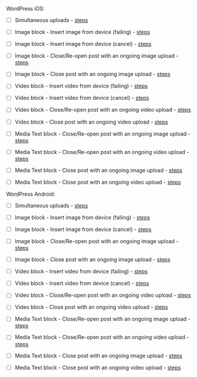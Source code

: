 WordPress iOS:

- [ ] Simultaneous uploads - [steps](https://github.com/wordpress-mobile/test-cases/blob/master/test-cases/gutenberg/media-interaction.md#tc001)

- [ ] Image block - Insert image from device (failing) - [steps](https://github.com/wordpress-mobile/test-cases/blob/master/test-cases/gutenberg/image.md#tc001)
- [ ] Image block - Insert image from device (cancel) - [steps](https://github.com/wordpress-mobile/test-cases/blob/master/test-cases/gutenberg/image.md#tc002)
- [ ] Image block - Close/Re-open post with an ongoing image upload - [steps](https://github.com/wordpress-mobile/test-cases/blob/master/test-cases/gutenberg/image.md#tc004)
- [ ] Image block - Close post with an ongoing image upload - [steps](https://github.com/wordpress-mobile/test-cases/blob/master/test-cases/gutenberg/image.md#tc005)

- [ ] Video block - Insert video from device (failing) - [steps](https://github.com/wordpress-mobile/test-cases/blob/master/test-cases/gutenberg/video.md#tc001)
- [ ] Video block - Insert video from device (cancel) - [steps](https://github.com/wordpress-mobile/test-cases/blob/master/test-cases/gutenberg/video.md#tc002)
- [ ] Video block - Close/Re-open post with an ongoing video upload - [steps](https://github.com/wordpress-mobile/test-cases/blob/master/test-cases/gutenberg/video.md#tc004)
- [ ] Video block - Close post with an ongoing video upload - [steps](https://github.com/wordpress-mobile/test-cases/blob/master/test-cases/gutenberg/video.md#tc005)

- [ ] Media Text block - Close/Re-open post with an ongoing image upload - [steps](https://github.com/wordpress-mobile/test-cases/blob/master/test-cases/gutenberg/media-text.md#tc003-i)
- [ ] Media Text block - Close/Re-open post with an ongoing video upload - [steps](https://github.com/wordpress-mobile/test-cases/blob/master/test-cases/gutenberg/media-text.md#tc003-v)
- [ ] Media Text block - Close post with an ongoing image upload - [steps](https://github.com/wordpress-mobile/test-cases/blob/master/test-cases/gutenberg/media-text.md#tc004-i)
- [ ] Media Text block - Close post with an ongoing video upload - [steps](https://github.com/wordpress-mobile/test-cases/blob/master/test-cases/gutenberg/media-text.md#tc004-v)

WordPress Android:

- [ ] Simultaneous uploads - [steps](https://github.com/wordpress-mobile/test-cases/blob/master/test-cases/gutenberg/media-interaction.md#tc001)

- [ ] Image block - Insert image from device (failing) - [steps](https://github.com/wordpress-mobile/test-cases/blob/master/test-cases/gutenberg/image.md#tc001)
- [ ] Image block - Insert image from device (cancel) - [steps](https://github.com/wordpress-mobile/test-cases/blob/master/test-cases/gutenberg/image.md#tc002)
- [ ] Image block - Close/Re-open post with an ongoing image upload - [steps](https://github.com/wordpress-mobile/test-cases/blob/master/test-cases/gutenberg/image.md#tc004)
- [ ] Image block - Close post with an ongoing image upload - [steps](https://github.com/wordpress-mobile/test-cases/blob/master/test-cases/gutenberg/image.md#tc005)

- [ ] Video block - Insert video from device (failing) - [steps](https://github.com/wordpress-mobile/test-cases/blob/master/test-cases/gutenberg/video.md#tc001)
- [ ] Video block - Insert video from device (cancel) - [steps](https://github.com/wordpress-mobile/test-cases/blob/master/test-cases/gutenberg/video.md#tc002)
- [ ] Video block - Close/Re-open post with an ongoing video upload - [steps](https://github.com/wordpress-mobile/test-cases/blob/master/test-cases/gutenberg/video.md#tc004)
- [ ] Video block - Close post with an ongoing video upload - [steps](https://github.com/wordpress-mobile/test-cases/blob/master/test-cases/gutenberg/video.md#tc005)

- [ ] Media Text block - Close/Re-open post with an ongoing image upload - [steps](https://github.com/wordpress-mobile/test-cases/blob/master/test-cases/gutenberg/media-text.md#tc003-i)
- [ ] Media Text block - Close/Re-open post with an ongoing video upload - [steps](https://github.com/wordpress-mobile/test-cases/blob/master/test-cases/gutenberg/media-text.md#tc003-v)
- [ ] Media Text block - Close post with an ongoing image upload - [steps](https://github.com/wordpress-mobile/test-cases/blob/master/test-cases/gutenberg/media-text.md#tc004-i)
- [ ] Media Text block - Close post with an ongoing video upload - [steps](https://github.com/wordpress-mobile/test-cases/blob/master/test-cases/gutenberg/media-text.md#tc004-v)
